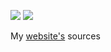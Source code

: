 ![](https://img.shields.io/website?url=https%3A%2F%2Fmiloszkusz.pl)
![](https://img.shields.io/github/license/smellyn3rd/website)

My [website's](https://miloszkusz.pl) sources
